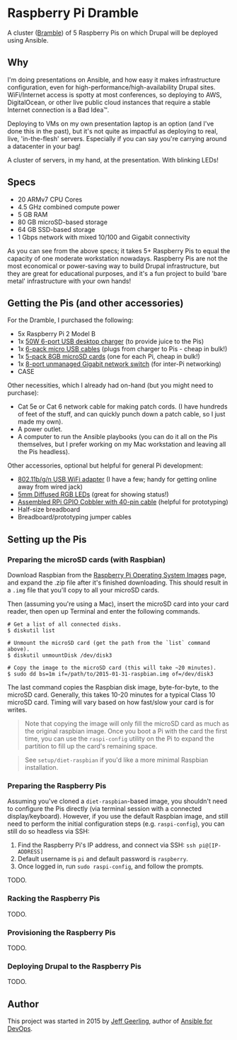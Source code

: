 # Raspberry Pi Dramble

A cluster ([Bramble](http://elinux.org/Bramble)) of 5 Raspberry Pis on which Drupal will be deployed using Ansible.

## Why

I'm doing presentations on Ansible, and how easy it makes infrastructure configuration, even for high-performance/high-availability Drupal sites. WiFi/Internet access is spotty at most conferences, so deploying to AWS, DigitalOcean, or other live public cloud instances that require a stable Internet connection is a Bad Idea™.

Deploying to VMs on my own presentation laptop is an option (and I've done this in the past), but it's not quite as impactful as deploying to real, live, 'in-the-flesh' servers. Especially if you can say you're carrying around a datacenter in your bag!

A cluster of servers, in my hand, at the presentation. With blinking LEDs!

## Specs

  - 20 ARMv7 CPU Cores
  - 4.5 GHz combined compute power
  - 5 GB RAM
  - 80 GB microSD-based storage
  - 64 GB SSD-based storage
  - 1 Gbps network with mixed 10/100 and Gigabit connectivity

As you can see from the above specs; it takes 5+ Raspberry Pis to equal the capacity of one moderate workstation nowadays. Raspberry Pis are not the most economical or power-saving way to build Drupal infrastructure, but they are great for educational purposes, and it's a fun project to build 'bare metal' infrastructure with your own hands!

## Getting the Pis (and other accessories)

For the Dramble, I purchased the following:

  - 5x Raspberry Pi 2 Model B
  - 1x [50W 6-port USB desktop charger](http://www.amazon.com/gp/product/B00KHP6UVQ/ref=as_li_tl?ie=UTF8&camp=1789&creative=390957&creativeASIN=B00KHP6UVQ&linkCode=as2&tag=httpwwwmidw06-20&linkId=YEKQEOUTP3WTLSJJ) (to provide juice to the Pis)
  - 1x [6-pack micro USB cables](http://www.amazon.com/gp/product/B00N8VHW72/ref=as_li_tl?ie=UTF8&camp=1789&creative=390957&creativeASIN=B00N8VHW72&linkCode=as2&tag=httpwwwmidw06-20&linkId=63VSGWYRPJFO4IZO) (plugs from charger to Pis - cheap in bulk!)
  - 1x [5-pack 8GB microSD cards](http://www.amazon.com/gp/product/B00KI16OOW/ref=as_li_tl?ie=UTF8&camp=1789&creative=390957&creativeASIN=B00KI16OOW&linkCode=as2&tag=httpwwwmidw06-20&linkId=JM2T4CPMOOJA44AW) (one for each Pi, cheap in bulk!)
  - 1x [8-port unmanaged Gigabit network switch](http://www.amazon.com/gp/product/B001QUA6RA/ref=as_li_tl?ie=UTF8&camp=1789&creative=390957&creativeASIN=B001QUA6RA&linkCode=as2&tag=httpwwwmidw06-20&linkId=24SPP5YZJR6KK7GH) (for inter-Pi networking)
  - CASE

Other necessities, which I already had on-hand (but you might need to purchase):

  - Cat 5e or Cat 6 network cable for making patch cords. (I have hundreds of feet of the stuff, and can quickly punch down a patch cable, so I just made my own).
  - A power outlet.
  - A computer to run the Ansible playbooks (you can do it all on the Pis themselves, but I prefer working on my Mac workstation and leaving all the Pis headless).

Other accessories, optional but helpful for general Pi development:

  - [802.11b/g/n USB WiFi adapter](http://www.amazon.com/gp/product/B003MTTJOY/ref=as_li_tl?ie=UTF8&camp=1789&creative=390957&creativeASIN=B003MTTJOY&linkCode=as2&tag=httpwwwmidw06-20&linkId=WCTEZWNBLNNQ35E5) (I have a few; handy for getting online away from wired jack)
  - [5mm Diffused RGB LEDs](http://www.amazon.com/gp/product/B006S21SAK/ref=as_li_tl?ie=UTF8&camp=1789&creative=390957&creativeASIN=B006S21SAK&linkCode=as2&tag=httpwwwmidw06-20&linkId=2D7X6HRTJFTESGT2) (great for showing status!)
  - [Assembled RPi GPIO Cobbler with 40-pin cable](http://www.amazon.com/gp/product/B00Q1T07O8/ref=as_li_tl?ie=UTF8&camp=1789&creative=390957&creativeASIN=B00Q1T07O8&linkCode=as2&tag=httpwwwmidw06-20&linkId=JG3OGOMBG75D6BFY) (helpful for prototyping)
  - Half-size breadboard
  - Breadboard/prototyping jumper cables

## Setting up the Pis

### Preparing the microSD cards (with Raspbian)

Download Raspbian from the [Raspberry Pi Operating System Images](http://www.raspberrypi.org/downloads/) page, and expand the .zip file after it's finished downloading. This should result in a `.img` file that you'll copy to all your microSD cards.

Then (assuming you're using a Mac), insert the microSD card into your card reader, then open up Terminal and enter the following commands.

    # Get a list of all connected disks.
    $ diskutil list

    # Unmount the microSD card (get the path from the `list` command above).
    $ diskutil unmountDisk /dev/disk3

    # Copy the image to the microSD card (this will take ~20 minutes).
    $ sudo dd bs=1m if=/path/to/2015-01-31-raspbian.img of=/dev/disk3

The last command copies the Raspbian disk image, byte-for-byte, to the microSD card. Generally, this takes 10-20 minutes for a typical Class 10 microSD card. Timing will vary based on how fast/slow your card is for writes.

> Note that copying the image will only fill the microSD card as much as the original raspbian image. Once you boot a Pi with the card the first time, you can use the `raspi-config` utility on the Pi to expand the partition to fill up the card's remaining space.

> See `setup/diet-raspbian` if you'd like a more minimal Raspbian installation.

### Preparing the Raspberry Pis

Assuming you've cloned a `diet-raspbian`-based image, you shouldn't need to configure the Pis directly (via terminal session with a connected display/keyboard). However, if you use the default Raspbian image, and still need to perform the initial configuration steps (e.g. `raspi-config`), you can still do so headless via SSH:

  1. Find the Raspberry Pi's IP address, and connect via SSH: `ssh pi@[IP-ADDRESS]`
  2. Default username is `pi` and default password is `raspberry`.
  3. Once logged in, run `sudo raspi-config`, and follow the prompts.

TODO.

### Racking the Raspberry Pis

TODO.

### Provisioning the Raspberry Pis

TODO.

### Deploying Drupal to the Raspberry Pis

TODO.

## Author

This project was started in 2015 by [Jeff Geerling](http://jeffgeerling.com/), author of [Ansible for DevOps](http://ansiblefordevops.com/).
